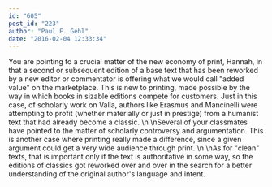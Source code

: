 ```yaml
---
id: "605"
post_id: "223"
author: "Paul F. Gehl"
date: "2016-02-04 12:33:34"
---
```

You are pointing to a crucial matter of the new economy of print, Hannah, in that a second or subsequent edition of a base text that has been reworked by a new editor or commentator is offering what we would call "added value" on the marketplace. This is new to printing, made possible by the way in which books in sizable editions compete for customers. Just in this case, of scholarly work on Valla, authors like Erasmus and Mancinelli were attempting to profit (whether materially or just in prestige) from a humanist text that had already become a classic. \n\nSeveral of your classmates have pointed to the matter of scholarly controversy and argumentation. This is another case where printing really made a difference, since a given argument could get a very wide audience through print.\n\nAs for "clean" texts, that is important only if the text is authoritative in some way, so the editions of classics got reworked over and over in the search for a better understanding of the original author's language and intent.

